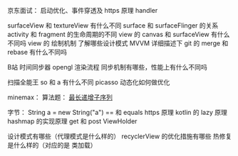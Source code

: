 京东面试：
启动优化、事件穿透及 https 原理
handler

surfaceView 和 textureView 有什么不同
surface 和 surfaceFlinger 的关系
activity 和 fragment 的生命周期的不同
view 的 canvas 和 surfaceView 有什么不同吗
view 的 绘制机制
了解哪些设计模式
MVVM 详细描述下
git 的 merge 和 rebase 有什么不同吗

B站
时间同步器
opengl 渲染流程
同步机制有哪些，性能上有什么不同吗

扫描全能王
so 和 a 有什么不同
picasso 动态化如何做优化


minemax：
算法题： [最长递增子序列](https://leetcode.cn/problems/longest-increasing-subsequence/)

字节：
String a = new String("a")
== 和 equals
https 原理
kotlin 的 lazy 原理
hashmap 的实现原理
get 和 post
ViewHolder

设计模式有哪些（代理模式是什么样的）
recyclerView 的优化措施有哪些
热修复是什么样的（对应的是 类加载）
